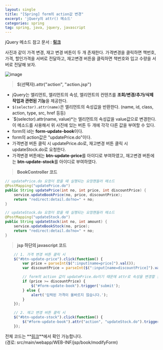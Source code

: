 ```yaml
---
layout: single
title: "[Spring] form의 action값 변경"
excerpt: 'jQuery의 attr() 메소드'
categories: spring
tag: spring, java, jquery, javascript
---
```


jQuery 메소드 참고 문서 : **[링크](https://github.com/eungsu/documents/blob/master/05-front-end/04%20jquery.txt)**


사진과 같이 가격 변경, 재고 변경 버튼이 두 개 존재한다. 가격변경을 클릭하면 책번호, 가격, 할인가격을 서버로 전달하고, 재고변경 버튼을 클릭하면 책번호와 입고 수량을 서버로 전달해 보자. 

![image](https://user-images.githubusercontent.com/87356533/147872891-b78cd420-cd08-4945-9e0f-d825bdd72428.png)

> **$(선택자).attr("action", "action.jsp")**

- jQuery는 엘리먼트, 엘리먼트의 속성, 엘리먼트의 컨텐츠를 **조회/변경/추가/삭제 작업과 관련된 기능**을 제공한다.
- `$(selector).attr(name)`은 엘리먼트의 속성값을 반환한다. (name, id, class, action, type, src, href 등등)
- `$(selector).attr(name, value)*는 엘리먼트의 속성값을 value값으로 변경한다. 이 메소드를 사용해서 위 사진에 있는 버튼 두 개에 각각 다른 값을 부여할 수 있다.
- form의 id는 **form-update-book**이다.
- form의 action값은 "updatePrice.do"이다.
- 가격변경 버튼 클릭 시 updatePrice.do로, 재고변경 버튼 클릭 시 updateStock.do로 요청한다.
- 가격변경 버튼에는 **btn-update-price**를 아이디로 부여하였고, 재고변경 버튼에는 **btn-update-stock**를 아이디로 부여하였다.

> **BookController 코드**

```java
// updatePrice.do 요청이 왔을 때 실행되는 요청핸들러 메소드
@PostMapping("updatePrice.do")
public String updatePrice(int no, int price, int discountPrice) {
    service.updateBookPrice(no, price, discountPrice);
    return "redirect:detail.do?no=" + no;
}

// updateStock.do 요청이 왔을 때 실행되는 요청핸들러 메소드
@PostMapping("updateStock.do") 
public String updateStock(int no, int amount) {
    service.updateBookStock(no, price);
    return "redirect:detail.do?no=" + no;
}
```

> **jsp 하단의 javascript 코드**

```javascript
    // 1. 가격 변경 버튼 클릭 시
    $("#btn-update-price").click(function() {
        var price = parseInt($(":input[name=price]").val());
        var discountPrice = parseInt($(":input[name=discountPrice]").val());

        // form의 action 값이 updatePrice.do이기 때문에 attr로 속성을 변경할 필요가 없다.
        if (price >= discountPrice) {
            $("#form-update-book").trigger('submit');
        } else {
            alert('입력된 가격이 올바르지 않습니다.');
        }
    });

    // 2. 재고 변경 버튼 클릭 시
    $("#btn-update-stock").click(function() {
        $("#form-update-book").attr("action", "updateStock.do").trigger('submit');
    });
```

전체 코드는 **[링크](https://github.com/subtitle1/spring-mybatis)**에서 확인 가능합니다.<br>
(경로: src/main/webapp/WEB-INF/jsp/book/modifyForm)